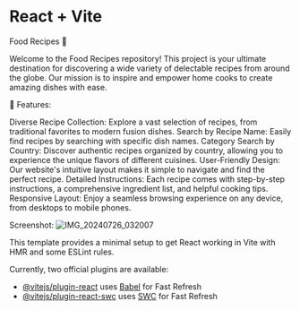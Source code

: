 # React + Vite

Food Recipes 🍲

Welcome to the Food Recipes repository! This project is your ultimate destination for discovering a wide variety of delectable recipes from around the globe. Our mission is to inspire and empower home cooks to create amazing dishes with ease.

🌟 Features:

Diverse Recipe Collection: Explore a vast selection of recipes, from traditional favorites to modern fusion dishes.
Search by Recipe Name: Easily find recipes by searching with specific dish names.
Category Search by Country: Discover authentic recipes organized by country, allowing you to experience the unique flavors of different cuisines.
User-Friendly Design: Our website's intuitive layout makes it simple to navigate and find the perfect recipe.
Detailed Instructions: Each recipe comes with step-by-step instructions, a comprehensive ingredient list, and helpful cooking tips.
Responsive Layout: Enjoy a seamless browsing experience on any device, from desktops to mobile phones.

Screenshot: 
![IMG_20240726_032007](https://github.com/user-attachments/assets/a8b84090-a5aa-45d7-91d0-fab748b182e6)


This template provides a minimal setup to get React working in Vite with HMR and some ESLint rules.

Currently, two official plugins are available:

- [@vitejs/plugin-react](https://github.com/vitejs/vite-plugin-react/blob/main/packages/plugin-react/README.md) uses [Babel](https://babeljs.io/) for Fast Refresh
- [@vitejs/plugin-react-swc](https://github.com/vitejs/vite-plugin-react-swc) uses [SWC](https://swc.rs/) for Fast Refresh
